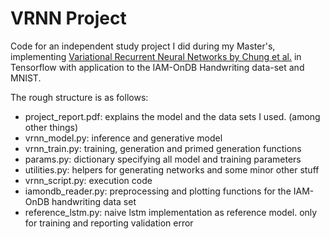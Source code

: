 # VRNN Project
Code for an independent study project I did during my Master's, implementing [Variational Recurrent Neural Networks by Chung et al.](https://arxiv.org/abs/1506.02216) in Tensorflow with application to the IAM-OnDB Handwriting data-set and MNIST.

The rough structure is as follows:
- project_report.pdf: explains the model and the data sets I used. (among other things)
- vrnn_model.py: inference and generative model
- vrnn_train.py: training, generation and primed generation functions
- params.py: dictionary specifying all model and training parameters
- utilities.py: helpers for generating networks and some minor other stuff
- vrnn_script.py: execution code
- iamondb_reader.py: preprocessing and plotting functions for the IAM-OnDB handwriting data set
- reference_lstm.py: naive lstm implementation as reference model. only for training and reporting validation error